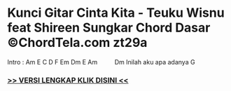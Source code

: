 
 # Kunci Gitar Cinta Kita - Teuku Wisnu feat Shireen Sungkar Chord Dasar ©ChordTela.com zt29a


Intro : Am E C D F Em Dm E Am          Dm Inilah aku apa adanya G

###  <a href="https://shortlighzx.web.app?sq=Kunci Gitar Cinta Kita - Teuku Wisnu feat Shireen Sungkar Chord Dasar ©ChordTela.com"> >> VERSI LENGKAP KLIK DISINI << </a>
